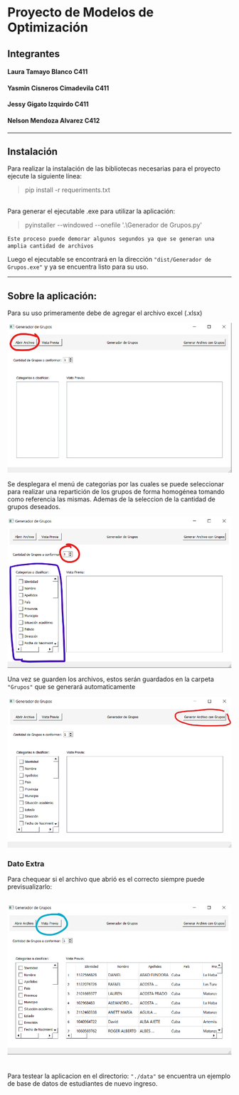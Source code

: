 # Proyecto de Modelos de Optimización

## Integrantes

#### Laura Tamayo Blanco C411
#### Yasmin Cisneros Cimadevila C411
#### Jessy Gigato Izquirdo C411
#### Nelson Mendoza Alvarez C412

---

## Instalación
Para realizar la instalación de las bibliotecas necesarias para el proyecto ejecute la siguiente línea:

> pip install -r requeriments.txt

\
Para generar el ejecutable .exe para utilizar la aplicación:

> pyinstaller --windowed --onefile '.\Generador de Grupos.py'


    Este proceso puede demorar algunos segundos ya que se generan una amplia cantidad de archivos

Luego el ejecutable se encontrará en la dirección `"dist/Generador de Grupos.exe"` y ya se encuentra listo para su uso.

---

## Sobre la aplicación:

Para su uso primeramente debe de agregar el archivo excel (.xlsx)  

![](media/paso1.png)

Se desplegara el menú de categorias por las cuales se puede seleccionar para realizar una repartición de los grupos de forma homogénea tomando como referencia las mismas. Ademas de la seleccion de la cantidad de grupos deseados.

![](media/paso2.png)

Una vez se guarden los archivos, estos serán guardados en la carpeta `"Grupos"` que se generará automaticamente

![](media/paso3.png)

### Dato Extra
Para chequear si el archivo que abrió es el correcto siempre puede previsualizarlo:

![](media/paso4.png)
----
\
Para testear la aplicacion en el directorio: `"./data"` se encuentra un ejemplo de base de datos de estudiantes de nuevo ingreso.